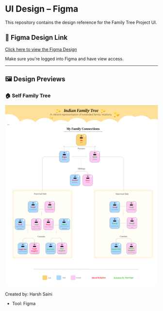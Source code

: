 # UI Design – Figma

This repository contains the design reference for the Family Tree Project UI.

## 🔗 Figma Design Link

[Click here to view the Figma Design](https://www.figma.com/design/cyaxaLGNttn5YxFqsNyhEj/Family-tree-project?node-id=0-1&t=edYKEqoqVSrgKAyO-1)

Make sure you're logged into Figma and have view access.

---

## 🖼️ Design Previews

### 🏠 Self Family Tree 
![Self Family Tree](assets/image.png)

Created by: Harsh Saini
- Tool: Figma

